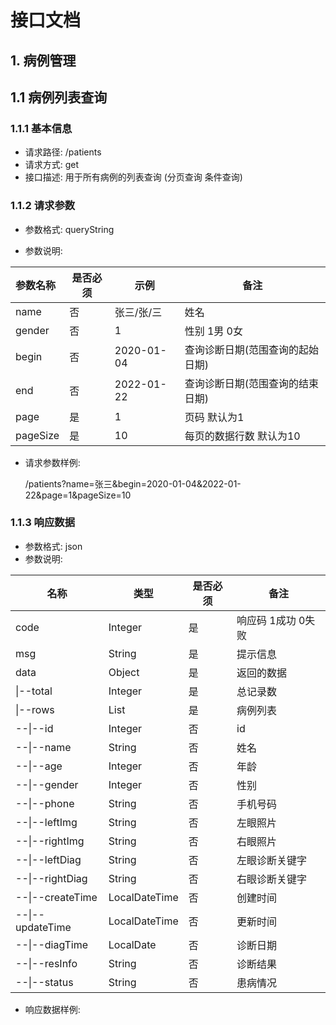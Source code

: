 # 接口文档

## 1. 病例管理

## 1.1 病例列表查询

### 1.1.1 基本信息

- 请求路径: /patients
- 请求方式: get
- 接口描述: 用于所有病例的列表查询 (分页查询 条件查询)

### 1.1.2 请求参数

- 参数格式: queryString

- 参数说明: 

 | 参数名称 | 是否必须 | 示例       | 备注                             |
 | :------- | -------- | ---------- | -------------------------------- |
  | name     | 否       | 张三/张/三 | 姓名                             |
  | gender   | 否       | 1          | 性别 1男 0女                     |
  | begin    | 否       | 2020-01-04 | 查询诊断日期(范围查询的起始日期) |
  | end      | 否       | 2022-01-22 | 查询诊断日期(范围查询的结束日期) |
  | page     | 是       | 1          | 页码 默认为1                     |
  | pageSize | 是       | 10         | 每页的数据行数 默认为10          |

- 请求参数样例: 

  /patients?name=张三&begin=2020-01-04&2022-01-22&page=1&pageSize=10

### 1.1.3 响应数据

- 参数格式: json
- 参数说明: 

| 名称        | 类型    | 是否必须 | 备注               |
| ----------- | ------- | -------- | ------------------ |
| code        | Integer | 是       | 响应码 1成功 0失败 |
| msg         | String  | 是       | 提示信息           |
| data        | Object  | 是       | 返回的数据         |
| \|--total | Integer | 是       | 总记录数           |
| \|--rows | List<Patient> | 是 | 病例列表 |
| --\|--id | Integer | 否 | id |
| --\|--name | String | 否 | 姓名 |
| --\|--age | Integer | 否 | 年龄 |
| --\|--gender | Integer | 否 | 性别 |
| --\|--phone | String | 否 | 手机号码 |
| --\|--leftImg | String | 否 | 左眼照片 |
| --\|--rightImg | String | 否 | 右眼照片 |
| --\|--leftDiag | String | 否 | 左眼诊断关键字 |
| --\|--rightDiag | String | 否 | 右眼诊断关键字 |
| --\|--createTime | LocalDateTime | 否 | 创建时间 |
| --\|--updateTime | LocalDateTime | 否 | 更新时间 |
| --\|--diagTime | LocalDate | 否 | 诊断日期 |
| --\|--resInfo | String | 否 | 诊断结果 |
| --\|--status | String | 否 | 患病情况 |

- 响应数据样例: 

  ``` json
  
  ```

  
